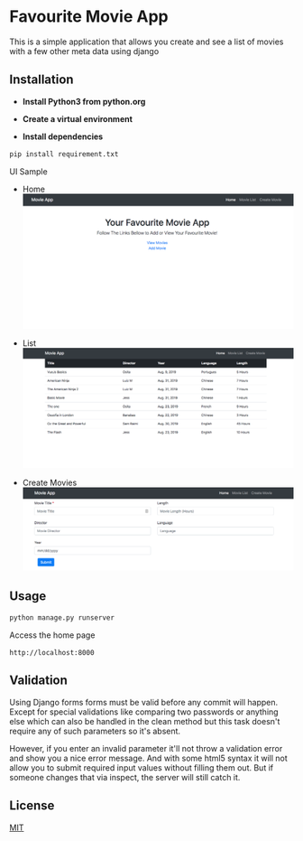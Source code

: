 # Favourite Movie App

This is a simple application that allows you create and see a list of movies with a few other meta data using django

## Installation

* __Install Python3 from python.org__ 
* __Create a virtual environment__

* __Install dependencies__
 
```bash
pip install requirement.txt
```

UI Sample
* Home
![Alt](/home.png "Home Page")
 
* List 
![Alt](/molist.png "List of Movies")  

* Create Movies
![Alt](/mocreate.png "Create Movies")

## Usage

```bash
python manage.py runserver
```
Access the home page

```http
http://localhost:8000
```

## Validation
Using Django forms forms must be valid before any commit will happen. Except for special validations like comparing two passwords or anything else which can also be handled in the clean method but this task doesn't require any of such parameters so it's absent.

However, if you enter an invalid parameter it'll not throw a validation error and show you a nice error message. And with some html5 syntax it will not allow you to submit required input values without filling them out. But if someone changes that via inspect, the server will still catch it.

## License
[MIT](https://choosealicense.com/licenses/mit/)